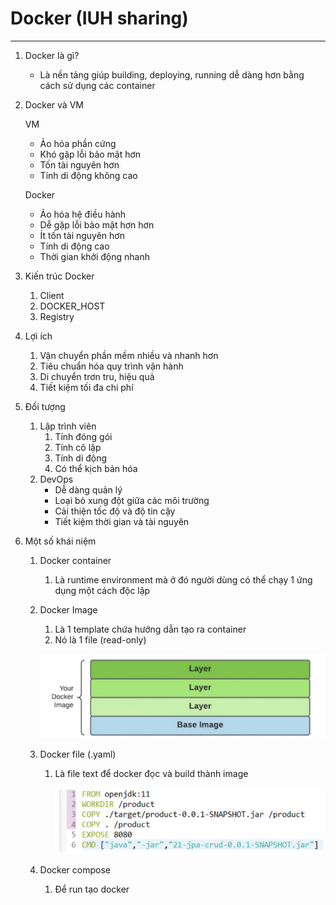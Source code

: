 # Docker (IUH sharing)

---

1. Docker là gì?
    - Là nền tảng giúp building, deploying, running dễ dàng hơn bằng cách sử dụng các container
2. Docker và VM
    
    
    VM
    
    - Ảo hóa phần cứng
    - Khó gặp lỗi bảo mật hơn
    - Tốn tài nguyên hơn
    - Tính di động không cao
    
    Docker
    
    - Ảo hóa hệ điều hành
    - Dễ gặp lỗi bảo mật hơn hơn
    - Ít tốn tài nguyên hơn
    - Tính di động cao
    - Thời gian khởi động nhanh
3. Kiến trúc Docker
    1. Client
    2. DOCKER_HOST
    3. Registry
4. Lợi ích
    1. Vận chuyển phần mềm nhiều và nhanh hơn
    2. Tiêu chuẩn hóa quy trình vận hành
    3. Di chuyển trơn tru, hiệu quả
    4. Tiết kiệm tối đa chi phí
5. Đối tượng
    1. Lập trình viên
        1. Tính đóng gói
        2. Tính cô lập
        3. Tính di động
        4. Có thể kịch bản hóa
    2. DevOps
        - Dễ dàng quản lý
        - Loại bỏ xung đột giữa các môi trường
        - Cải thiện tốc độ và độ tin cậy
        - Tiết kiệm thời gian và tài nguyên
6. Một số khái niệm
    1. Docker container
        1. Là runtime environment mà ở đó người dùng có thể chạy 1 ứng dụng một cách độc lập
    2. Docker Image
        1. Là 1 template chứa hướng dẫn tạo ra container
        2. Nó là 1 file (read-only)
        
        ![Untitled](Docker%20(IUH%20sharing)%2008feb1e0b20247cf984291a5b149b59b/Untitled.png)
        
    3. Docker file (.yaml)
        1. Là file text để docker đọc và build thành image
            
            ![Untitled](Docker%20(IUH%20sharing)%2008feb1e0b20247cf984291a5b149b59b/Untitled%201.png)
            
    4. Docker compose 
        1. Để run tạo docker